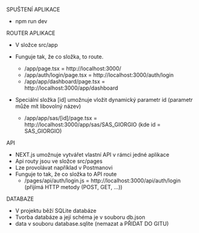 SPUŠTENÍ APLIKACE
- npm run dev

ROUTER APLIKACE

- V složce src/app
- Funguje tak, že co složka, to route.

  - /app/page.tsx = http://localhost:3000/
  - /app/auth/login/page.tsx = http://localhost:3000/auth/login
  - /app/app/dashboard/page.tsx = http://localhost:3000/app/dashboard
- Speciální složka [id] umožnuje vložit dynamický parametr id (parametr může mít libovolný název)
  - /app/app/sas/[id]/page.tsx = http://localhost:3000/app/sas/SAS_GIORGIO (kde id = SAS_GIORGIO)

API
- NEXT.js umožnuje vytvářet vlastní API v rámci jedné aplikace
- Api routy jsou ve složce src/pages
- Lze provolávat například v Postmanovi
- Funguje to tak, že co složka to API route
  - /pages/api/auth/login.js = http://localhost:3000/api/auth/login (přijímá HTTP metody (POST, GET, ...))

DATABAZE
- V projektu běží SQLite databáze
- Tvorba databáze a její schéma je v souboru db.json
- data v souboru database.sqlite (nemazat a PŘIDAT DO GITU)

  
